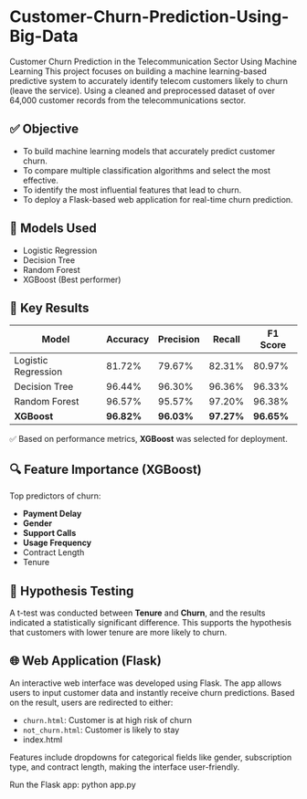 # Customer-Churn-Prediction-Using-Big-Data
Customer Churn Prediction in the Telecommunication Sector Using Machine Learning This project focuses on building a machine learning-based predictive system to accurately identify telecom customers likely to churn (leave the service). Using a cleaned and preprocessed dataset of over 64,000 customer records from the telecommunications sector. 

## ✅ Objective
- To build machine learning models that accurately predict customer churn.
- To compare multiple classification algorithms and select the most effective.
- To identify the most influential features that lead to churn.
- To deploy a Flask-based web application for real-time churn prediction.

## 🧠 Models Used
- Logistic Regression  
- Decision Tree  
- Random Forest  
- XGBoost (Best performer)

## 🎯 Key Results

| Model              | Accuracy | Precision | Recall | F1 Score |
|-------------------|----------|-----------|--------|----------|
| Logistic Regression | 81.72%   | 79.67%    | 82.31% | 80.97%   |
| Decision Tree       | 96.44%   | 96.30%    | 96.36% | 96.33%   |
| Random Forest       | 96.57%   | 95.57%    | 97.20% | 96.38%   |
| **XGBoost**         | **96.82%** | **96.03%** | **97.27%** | **96.65%** |

✅ Based on performance metrics, **XGBoost** was selected for deployment.
## 🔍 Feature Importance (XGBoost)

Top predictors of churn:
- **Payment Delay**
- **Gender**
- **Support Calls**
- **Usage Frequency**
- Contract Length
- Tenure

## 🧪 Hypothesis Testing
A t-test was conducted between **Tenure** and **Churn**, and the results indicated a statistically significant difference. This supports the hypothesis that customers with lower tenure are more likely to churn.

## 🌐 Web Application (Flask)

An interactive web interface was developed using Flask. The app allows users to input customer data and instantly receive churn predictions. Based on the result, users are redirected to either:

- `churn.html`: Customer is at high risk of churn  
- `not_churn.html`: Customer is likely to stay
- index.html

Features include dropdowns for categorical fields like gender, subscription type, and contract length, making the interface user-friendly.

Run the Flask app:
python app.py
